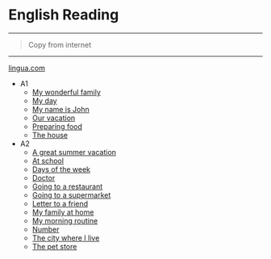 # English Reading

---

> Copy from internet

---

[lingua.com](https://lingua.com/english/reading/)
- A1
  - [My wonderful family](./lingua/my_wonderful_family.md)
  - [My day](./lingua/my_day.md)
  - [My name is John](./lingua/my_name_is_John.md)
  - [Our vacation](./lingua/our_vacation.md)
  - [Preparing food](./lingua/preparing_food.md)
  - [The house](./lingua/the_house.md)
- A2
  - [A great summer vacation](./lingua/a_great_summer_vacation.md)
  - [At school](./lingua/at_school.md)
  - [Days of the week](./lingua/days_of_the_week.md)
  - [Doctor](./lingua/doctor.md)
  - [Going to a restaurant](./lingua/going_to_a_restaurant.md)
  - [Going to a supermarket](./lingua/going_to_a_supermarket.md)
  - [Letter to a friend](./lingua/letter_to_a_friend.md)
  - [My family at home](./lingua/my_family_at_home.md)
  - [My morning routine](./lingua/my_morning_routine.md)
  - [Number](./lingua/number.md)
  - [The city where I live](./lingua/the_city_where_I_live.md)
  - [The pet store](./lingua/the_pet_store.md)
